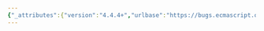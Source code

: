 ```yaml
---
{"_attributes":{"version":"4.4.4+","urlbase":"https://bugs.ecmascript.org/","maintainer":"dherman@mozilla.com"},"bug":{"bug_id":4280,"creation_ts":"2015-04-16 10:38:00 -0700","short_desc":"13.4.1 Array.prototype.toLocaleString: Unnecessary RequireObjectCoercible; Typos","delta_ts":"2015-04-16 20:44:35 -0700","product":"Internationalization - ECMA-402","component":"Specification","version":"Edition 2.0 drafts","rep_platform":"All","op_sys":"All","bug_status":"RESOLVED","resolution":"FIXED","priority":"Normal","bug_severity":"normal","everconfirmed":true,"reporter":{"uid":"andrebargull","name":"André Bargull"},"assigned_to":{"uid":"waldron.rick","name":"Rick Waldron"},"cc":"waldron.rick","long_desc":[{"commentid":14192,"comment_count":0,"who":{"uid":"andrebargull","name":"André Bargull"},"bug_when":"2015-04-16 10:38:22 -0700","thetext":"13.4.1 Array.prototype.toLocaleString([locales [, options ]])\n\nSteps 1-2 can be merged by removing RequireObjectCoercible:\n> Let A be ToObject(this value)\n\nStep 3 has a typo: \"array\" -> A\n\nSteps 4-5 can be merged (Get + ToXXX calls are placed in a single step in ES2015):\n> Let len be ToLength(Get(A, \"length\")).\n\nSteps 12.a-b can be merged:\n> Let R be ToString(Invoke(firstElement, \"toLocaleString\", «locales, options»)).\n\nSteps 14.e.i-ii can be merged:\n> Let R be ToString(Invoke(nextElement, \"toLocaleString\", «locales, options»))."},{"commentid":14224,"comment_count":1,"who":{"uid":"waldron.rick","name":"Rick Waldron"},"bug_when":"2015-04-16 12:47:00 -0700","thetext":"13.4.1 Array.prototype.toLocaleString([locales [, options ]])\n\nSteps 1-2 can be merged by removing RequireObjectCoercible:\n> Let A be ToObject(this value)\n\n\nFixed.\n\n> Step 3 has a typo: \"array\" -> A\n\nFixed.\n\n> Steps 4-5 can be merged (Get + ToXXX calls are placed in a single step in ES2015):\n> Let len be ToLength(Get(A, \"length\")).\n\nFixed.\n\n> Steps 12.a-b can be merged:\n> Let R be ToString(Invoke(firstElement, \"toLocaleString\", «locales, options»)).\n\nFixed.\n\n> Steps 14.e.i-ii can be merged:\n> Let R be ToString(Invoke(nextElement, \"toLocaleString\", «locales, options»)).\n\nFixed."}]}}
---
```

